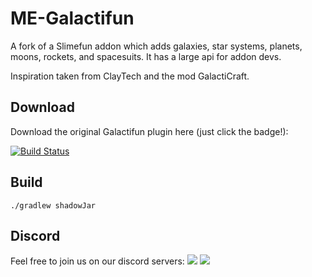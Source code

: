 # ME-Galactifun

A fork of a Slimefun addon which adds galaxies, star systems, planets, moons, rockets, and spacesuits. It has a large api for addon devs.

Inspiration taken from ClayTech and the mod GalactiCraft.

## Download

Download the original Galactifun plugin here (just click the badge!): 

[![Build Status](https://thebusybiscuit.github.io/builds/Slimefun-Addon-Community/Galactifun/master/badge.svg)](https://thebusybiscuit.github.io/builds/Slimefun-Addon-Community/Galactifun/master)

## Build

`./gradlew shadowJar`

## Discord

Feel free to join us on our discord servers:
![](https://dcbadge.limes.pink/api/server/SqD3gg5SAU?style=flat&compact=true)
![](https://dcbadge.limes.pink/api/server/HFrgFk98mx?style=flat&compact=true)
